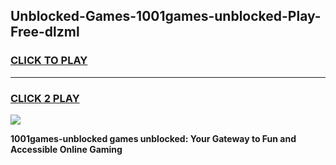 
## Unblocked-Games-1001games-unblocked-Play-Free-dlzml
<h3>
<a href="https://premium76.site?title=1001games-unblocked&ref=18A1">CLICK TO PLAY</a></h3>
<hr>

<h3>
<a href="https://premium76.site?title=1001games-unblocked&ref=18A1">CLICK 2 PLAY</a>
  
</h3>

<a href="https://premium76.site?title=1001games-unblocked&ref=18A1"><img src="https://clearcache.store/games.png"></a>


**1001games-unblocked games unblocked: Your Gateway to Fun and Accessible Online Gaming**
